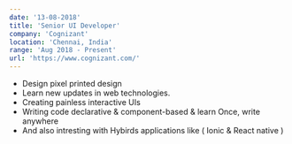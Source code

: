 ```yaml
---
date: '13-08-2018'
title: 'Senior UI Developer'
company: 'Cognizant'
location: 'Chennai, India'
range: 'Aug 2018 - Present'
url: 'https://www.cognizant.com/'
---
```


- Design pixel printed design
- Learn new updates in web technologies.
- Creating painless interactive UIs
- Writing code declarative & component-based & learn Once, write anywhere
- And also intresting with Hybirds applications like ( Ionic & React native )
